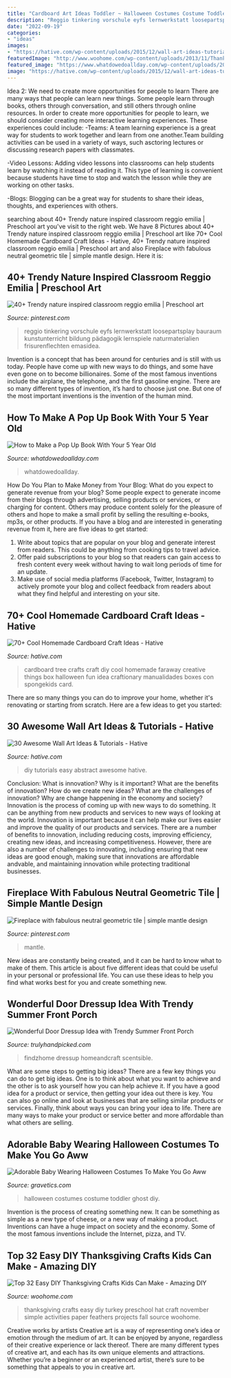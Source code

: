 ```yaml
---
title: "Cardboard Art Ideas Toddler ~ Halloween Costumes Costume Toddler Ghost Diy"
description: "Reggio tinkering vorschule eyfs lernwerkstatt loosepartsplay bauraum kunstunterricht bildung pädagogik lernspiele naturmaterialien frisurenflechten emasidea"
date: "2022-09-19"
categories:
- "ideas"
images:
- "https://hative.com/wp-content/uploads/2015/12/wall-art-ideas-tutorials/12-wall-art-ideas-tutorials.jpg"
featuredImage: "http://www.woohome.com/wp-content/uploads/2013/11/Thanksgiving-Crafts-Kids-Can-Make-23.jpg"
featured_image: "https://www.whatdowedoallday.com/wp-content/uploads/2014/04/pop-up-3x.jpg"
image: "https://hative.com/wp-content/uploads/2015/12/wall-art-ideas-tutorials/12-wall-art-ideas-tutorials.jpg"
---
```



Idea 2: We need to create more opportunities for people to learn
There are many ways that people can learn new things. Some people learn through books, others through conversation, and still others through online resources. In order to create more opportunities for people to learn, we should consider creating more interactive learning experiences. These experiences could include:
-Teams: A team learning experience is a great way for students to work together and learn from one another.Team building activities can be used in a variety of ways, such asctoring lectures or discussing research papers with classmates.

-Video Lessons: Adding video lessons into classrooms can help students learn by watching it instead of reading it. This type of learning is convenient because students have time to stop and watch the lesson while they are working on other tasks.

-Blogs: Blogging can be a great way for students to share their ideas, thoughts, and experiences with others.

	

		
searching about 40+ Trendy nature inspired classroom reggio emilia | Preschool art you've visit to the right web. We have 8 Pictures about 40+ Trendy nature inspired classroom reggio emilia | Preschool art like 70+ Cool Homemade Cardboard Craft Ideas - Hative, 40+ Trendy nature inspired classroom reggio emilia | Preschool art and also Fireplace with fabulous neutral geometric tile | simple mantle design. Here it is:
		
    
## 40+ Trendy Nature Inspired Classroom Reggio Emilia | Preschool Art

<img loading=lazy src="https://i.pinimg.com/736x/2f/3e/e9/2f3ee906a9ded7d0e2da13fba4d79850.jpg" onerror="this.onerror=null;this.src='https://tse4.mm.bing.net/th?id=OIP.1dzTDy-_8Lp07_9pn3R6BwAAAA&amp;pid=15.1';" alt="40+ Trendy nature inspired classroom reggio emilia | Preschool art">

_Source: pinterest.com_

>reggio tinkering vorschule eyfs lernwerkstatt loosepartsplay bauraum kunstunterricht bildung pädagogik lernspiele naturmaterialien frisurenflechten emasidea. 

	

Invention is a concept that has been around for centuries and is still with us today. People have come up with new ways to do things, and some have even gone on to become billionaires. Some of the most famous inventions include the airplane, the telephone, and the first gasoline engine. There are so many different types of invention, it’s hard to choose just one. But one of the most important inventions is the invention of the human mind.

    
## How To Make A Pop Up Book With Your 5 Year Old

<img loading=lazy src="https://www.whatdowedoallday.com/wp-content/uploads/2014/04/pop-up-3x.jpg" onerror="this.onerror=null;this.src='https://tse4.mm.bing.net/th?id=OIP.idWC5w87GRkvqYnb1k3jSQHaKl&amp;pid=15.1';" alt="How to Make a Pop Up Book With Your 5 Year Old">

_Source: whatdowedoallday.com_

>whatdowedoallday. 

	

How Do You Plan to Make Money from Your Blog: What do you expect to generate revenue from your blog?
Some people expect to generate income from their blogs through advertising, selling products or services, or charging for content. Others may produce content solely for the pleasure of others and hope to make a small profit by selling the resulting e-books, mp3s, or other products. If you have a blog and are interested in generating revenue from it, here are five ideas to get started: 
1. Write about topics that are popular on your blog and generate interest from readers. This could be anything from cooking tips to travel advice.
2. Offer paid subscriptions to your blog so that readers can gain access to fresh content every week without having to wait long periods of time for an update.
3. Make use of social media platforms (Facebook, Twitter, Instagram) to actively promote your blog and collect feedback from readers about what they find helpful and interesting on your site.

    
## 70+ Cool Homemade Cardboard Craft Ideas - Hative

<img loading=lazy src="https://hative.com/wp-content/uploads/2014/04/cardboard-crafts/8-cardboard-faraway-tree.jpg" onerror="this.onerror=null;this.src='https://tse4.mm.bing.net/th?id=OIP.TVYu1wHsg8_a4nw5TLYsSAHaLV&amp;pid=15.1';" alt="70+ Cool Homemade Cardboard Craft Ideas - Hative">

_Source: hative.com_

>cardboard tree crafts craft diy cool homemade faraway creative things box halloween fun idea craftionary manualidades boxes con spongekids card. 

	

There are so many things you can do to improve your home, whether it's renovating or starting from scratch. Here are a few ideas to get you started:

    
## 30 Awesome Wall Art Ideas &amp; Tutorials - Hative

<img loading=lazy src="https://hative.com/wp-content/uploads/2015/12/wall-art-ideas-tutorials/12-wall-art-ideas-tutorials.jpg" onerror="this.onerror=null;this.src='https://tse2.mm.bing.net/th?id=OIP.9FNhOr3n7DteDJ8IyYgLMQHaLG&amp;pid=15.1';" alt="30 Awesome Wall Art Ideas &amp; Tutorials - Hative">

_Source: hative.com_

>diy tutorials easy abstract awesome hative. 

	

Conclusion: What is innovation? Why is it important? What are the benefits of innovation? How do we create new ideas? What are the challenges of innovation? Why are change happening in the economy and society?
Innovation is the process of coming up with new ways to do something. It can be anything from new products and services to new ways of looking at the world. Innovation is important because it can help make our lives easier and improve the quality of our products and services. There are a number of benefits to innovation, including reducing costs, improving efficiency, creating new ideas, and increasing competitiveness. However, there are also a number of challenges to innovating, including ensuring that new ideas are good enough, making sure that innovations are affordable andvable, and maintaining innovation while protecting traditional businesses.

    
## Fireplace With Fabulous Neutral Geometric Tile | Simple Mantle Design

<img loading=lazy src="https://i.pinimg.com/736x/be/fb/6c/befb6c145fb948835d8b47631abf634d.jpg" onerror="this.onerror=null;this.src='https://tse3.mm.bing.net/th?id=OIP.qoe0KN9KUPkoRpv-C3HIbgHaKn&amp;pid=15.1';" alt="Fireplace with fabulous neutral geometric tile | simple mantle design">

_Source: pinterest.com_

>mantle. 

	

New ideas are constantly being created, and it can be hard to know what to make of them. This article is about five different ideas that could be useful in your personal or professional life. You can use these ideas to help you find what works best for you and create something new.

    
## Wonderful Door Dressup Idea With Trendy Summer Front Porch

<img loading=lazy src="https://trulyhandpicked.com/wp-content/uploads/2019/04/summer-front-porch-decorating-ideas-clean-and-scentsible-15547822694g8kn.jpg" onerror="this.onerror=null;this.src='https://tse3.mm.bing.net/th?id=OIP.e1UmzXvmkedqkdfUgBoJOwHaLH&amp;pid=15.1';" alt="Wonderful Door Dressup Idea with Trendy Summer Front Porch">

_Source: trulyhandpicked.com_

>findzhome dressup homeandcraft scentsible. 

	

What are some steps to getting big ideas?
There are a few key things you can do to get big ideas. One is to think about what you want to achieve and the other is to ask yourself how you can help achieve it. If you have a good idea for a product or service, then getting your idea out there is key. You can also go online and look at businesses that are selling similar products or services. Finally, think about ways you can bring your idea to life. There are many ways to make your product or service better and more affordable than what others are selling.

    
## Adorable Baby Wearing Halloween Costumes To Make You Go Aww

<img loading=lazy src="https://www.gravetics.com/wp-content/uploads/2017/07/DIY-toddler-Halloween-ghost-costume.jpg" onerror="this.onerror=null;this.src='https://tse4.mm.bing.net/th?id=OIP.De2jZWtkJs7_70moFICW_AHaKy&amp;pid=15.1';" alt="Adorable Baby Wearing Halloween Costumes To Make You Go Aww">

_Source: gravetics.com_

>halloween costumes costume toddler ghost diy. 

	

Invention is the process of creating something new. It can be something as simple as a new type of cheese, or a new way of making a product. Inventions can have a huge impact on society and the economy. Some of the most famous inventions include the Internet, pizza, and TV.

    
## Top 32 Easy DIY Thanksgiving Crafts Kids Can Make - Amazing DIY

<img loading=lazy src="http://www.woohome.com/wp-content/uploads/2013/11/Thanksgiving-Crafts-Kids-Can-Make-23.jpg" onerror="this.onerror=null;this.src='https://tse2.mm.bing.net/th?id=OIP.V6_dBzJFu3stXDh_TdnQhQHaJ4&amp;pid=15.1';" alt="Top 32 Easy DIY Thanksgiving Crafts Kids Can Make - Amazing DIY">

_Source: woohome.com_

>thanksgiving crafts easy diy turkey preschool hat craft november simple activities paper feathers projects fall source woohome. 

	

Creative works by artists
Creative art is a way of representing one’s idea or emotion through the medium of art. It can be enjoyed by anyone, regardless of their creative experience or lack thereof. There are many different types of creative art, and each has its own unique elements and attractions. Whether you’re a beginner or an experienced artist, there’s sure to be something that appeals to you in creative art.

